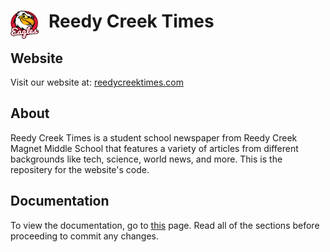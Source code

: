 # <img src="./images/RCMMS.png" alt="Reedy Creek MMS Logo" width=45 height=45 style="float: left; margin-right: 1rem;"> Reedy Creek Times

## Website

Visit our website at: [reedycreektimes.com](https://reedycreektimes.com/)

## About

Reedy Creek Times is a student school newspaper from Reedy Creek Magnet Middle School that features a variety of articles from different backgrounds like tech, science, world news, and more. This is the repositery for the website's code.

## Documentation

To view the documentation, go to [this](https://github.com/reedycreektimes/reedycreektimes.github.io/blob/main/Docs/docs.md) page. Read all of the sections before proceeding to commit any changes.
